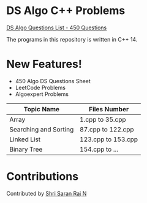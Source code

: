 # DS Algo C++ Problems
[DS Algo Questions List - 450 Questions](https://docs.google.com/spreadsheets/d/1CmPe6HkF-P1yHM9HmWnwxpwtYOTI5MeK/edit#gid=718818408)

The programs in this repository is written in C++ 14.

# New Features!
  - 450 Algo DS Questions Sheet
  - LeetCode Problems
  - Algoexpert Problems


| Topic Name | Files Number |
| ------ | ------ |
| Array | 1.cpp to 35.cpp |
| Searching and Sorting | 87.cpp to 122.cpp |
| Linked List | 123.cpp to 153.cpp |
| Binary Tree | 154.cpp to ... |

# Contributions
Contributed by [Shri Saran Raj N](https://linkedin.com/in/saranrajshri)
